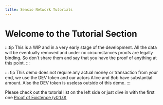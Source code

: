 ```yaml
---
title: Sensio Network Tutorials
---
```


# Welcome to the Tutorial Section

:::tip
This is a WIP and in a very early stage of the development. All the data will be eventually removed and under no circumstances proofs are legally binding. So don't share them and say that you have the proof of anything at this point.
:::

::: tip
This demo does not require any actual money or transaction from your end, we use the DEV token and our actors Alice and Bob have substantial amount. Also the DEV token is useless outside of this demo.
:::

Please check out the tutorial list on the left side or just dive in with the first one [Proof of Existence (v0.1.0)](./proof-of-existence-v0.1.0.md)


